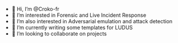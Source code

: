 - 👋 Hi, I’m @Croko-fr
- 👀 I’m interested in Forensic and Live Incident Response
- 👀 I’m also interested in Adversarial emulation and attack detection
- 🌱 I’m currently writing some templates for LUDUS
- 💞️ I’m looking to collaborate on projects

<!---
Croko-fr/Croko-fr is a ✨ special ✨ repository because its `README.md` (this file) appears on your GitHub profile.
You can click the Preview link to take a look at your changes.
--->
